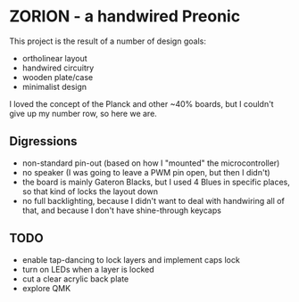 # ZORION - a handwired Preonic

This project is the result of a number of design goals:

- ortholinear layout
- handwired circuitry
- wooden plate/case
- minimalist design

I loved the concept of the Planck and other ~40% boards, but I couldn't give up my number row, so here we are.

## Digressions

- non-standard pin-out (based on how I "mounted" the microcontroller)
- no speaker (I was going to leave a PWM pin open, but then I didn't)
- the board is mainly Gateron Blacks, but I used 4 Blues in specific places, so that kind of locks the layout down
- no full backlighting, because I didn't want to deal with handwiring all of that, and because I don't have shine-through keycaps

## TODO

- enable tap-dancing to lock layers and implement caps lock
- turn on LEDs when a layer is locked
- cut a clear acrylic back plate
- explore QMK

